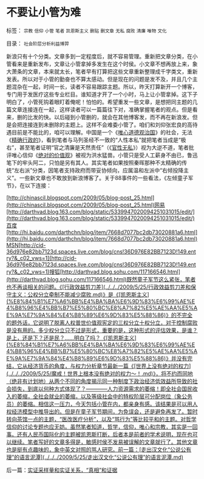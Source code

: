 # 不要让小管为难

标签： `宗教` `信仰` `小管` `笔者` `凯恩斯主义` `删贴` `删文章` `无私` `腐败` `清廉` `唯物` `文化` 

目录： `社会阶层分析利益博羿`

新浪只有十个分类。文章多到一定程度后，就不容易管理。重新把文章分类，在小管看来是重新发布，文章让小管拿掉多发生在这个时侯。小文章不想再放上来，象大萧条的文章，本来就太长，笔者早有打算把这些文章重新整理成千字类文，重新发表。所以对于小管的勤奋也不算太感动。但是现在的问题是发不及，并且几个主题混杂在一起，时间一长，读者不容易跟踪主题。所以，昨天打算新开一个博客，专门用于发医疗这些专业栏目。谁知道才开了一个小时，马上让小管拿掉。这下子明白了，小管死钩着眼盯着俺呢！怕怕的。希望重发一些文章，是想把同主题的几篇文章连接连在一起，这样读者可以一篇篇往下对，准确掌握笔者的观点。但是看来，删的比发的快。以后碰到小管删的，就会在其他博客发，而不再在新浪发。但是会把连接连到未删除的主题上。这样不会难委小管了。咱们和刘仰张宏良的高待遇目前是不能比的，咱可以理解。中国是一个《[唯心道德观治国](../../../2009/3/22/宋明清在国学儒教绝对道德观维系下的必然败亡.md)》的社会，无法《[精确行政的](../../../2009/3/23/黄仁宇的失误：宋明清帝国不是因为缺乏技术而选道德.md)》，看到笔者与马列圣经不一致的“人性本私”就把笔者当成是“极右”，甚至笔者证明“官之清廉是天然责任”（《[官性无私](http://darthvad.blog.163.com/blog/static/533994702009425114911307/)》）视为大逆不道，笔者批评唯心信仰《[绝对的价值观](http://darthvad.blog.163.com/blog/static/5339947020094235642948/)》被视为洪水猛兽。小管只是受人工薪身不由已，鲁迅笔下的牢头阿二，只怕是另有其人。其实笔者如果按照秦晖那种不太精确的传统“左右派”分类，因笔者支持政府而带妥协倾向，应属温和左派中“右倾投降主义”。一些新文章也不敢放到新浪博客了。关于88事件的一些看法，《左倾童子军节》，在以下连接：

[http://chinascil.blogspot.com/2009/05/blog-post_25.html](http://chinascil.blogspot.com/2009/05/blog-post_25.html)网易[http://darthvad.blog.163.com/blog/static/5339947020094251031015/edit/](http://darthvad.blog.163.com/blog/static/5339947020094251031015/edit/)百度[http://hi.baidu.com/darthchn/blog/item/7668d7077bc2db73020881a6.html](http://hi.baidu.com/darthchn/blog/item/7668d7077bc2db73020881a6.html)MSN[http://cid-36d976e82bb7123d.spaces.live.com/blog/cns!36D976E82BB7123D!149.entry?&_c02_vws=1](http://cid-36d976e82bb7123d.spaces.live.com/blog/cns!36D976E82BB7123D!149.entry?&_c02_vws=1)搜狐[http://darthvad.blog.sohu.com/117166546.html](http://darthvad.blog.sohu.com/117166546.html)既然童子军节这么紧张，笔者也不再谈相关的问题。《[行政效益剪刀差](../../../2009/5/25/行政效益剪刀差和保守主义：公权分立牵制不能减少腐败.md)》是《[凯恩斯主义](%E8%84%B1%E7%A6%BB%E4%BA%BA%E6%9D%83%E6%99%AE%E4%B8%96%E4%BB%B7%E5%80%BC%E8%A7%82%E5%AE%AA%E5%AE%9A%E7%9A%84%E4%B8%89%E6%9D%83%E5%88%86)》的不完全的题外话，它说明了脱离人权普世价值观宪定的三权分立十权分立，对于控制腐败是没有用的。多少权分立只不过是形式，重要的是，这种形式的评估效果，是谁？是上，还是下？还是民？……明白了吗？《[凯恩斯主义](%E8%84%B1%E7%A6%BB%E4%BA%BA%E6%9D%83%E6%99%AE%E4%B8%96%E4%BB%B7%E5%80%BC%E8%A7%82%E5%AE%AA%E5%AE%9A%E7%9A%84%E4%B8%89%E6%9D%83%E5%88%86)》并没有完结，它从经济货币的角度，与权力分析章节最新一篇《[世界上没有绝对的权力](../../../2009/5/25/魔戒！世界上根本没有绝对的权力～！.md)》，将不约而同地（绝非有计划地）从两个不同的角度揭示同一种制度下政治经济低效益所导致的社会损失，到底以何种方式体现了？————人力资源需求的萎缩！即全社会国民收入的萎缩，全社会就业的萎缩，以及等级社会中的特权阶层可分配岗位（象公务员）的萎缩。相信这一压力，今天包括小管在内，都亲身有感。该结果是可以用人权经济模型中推导出的。但是在童子军节期间，为免误会，还是避免再发了。暂时转向茶馆一点的主题，“医改医疗分析”，以及“骂行为”等比较平和的主题。对哲学信仰的讨论专题也应无妨。虽然笔者知道，哲学，信仰，唯心和宗教，其实是一回事。还有人民币国际化的主题被凯恩斯打断，后者本是前者的学术说明，现在也可以继续。笔者写好的文章多得是，敏感时侯不发易被误解的文章就行了。其他文章也是挺有点趣味的，象中英文对照的骂人研究。前一篇：[走出汉文化“公说公有理”的语言泥潭](../../../2009/5/25/走出汉文化“公说公有理”的语言泥潭.md)

后一篇：[实证采样量和实证关系，“真相”和证据](../../../2009/5/26/实证采样量和实证关系，“真相”和证据.md)